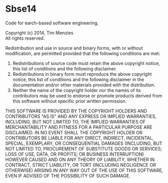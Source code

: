 Sbse14
======

Code for earch-based software engineering.


Copyright (c) 2014, Tim Menzies   
All rights reserved.

Redistribution and use in source and binary forms, with or without modification, are 
permitted provided that the following conditions are met:

1. Redistributions of source code must retain the above copyright notice, this list of 
   conditions and the following disclaimer.
2. Redistributions in binary form must reproduce the above copyright notice, 
   this list of conditions and the following disclaimer in the documentation 
  and/or other materials provided with the distribution.
3. Neither the name of the copyright holder nor the names of its contributors 
   may be used to endorse or promote products derived from this software without 
  specific prior written permission.

THIS SOFTWARE IS PROVIDED BY THE COPYRIGHT HOLDERS AND CONTRIBUTORS 
"AS IS" AND ANY EXPRESS OR IMPLIED WARRANTIES, INCLUDING, BUT NOT 
LIMITED TO, THE IMPLIED WARRANTIES OF MERCHANTABILITY AND FITNESS 
FOR A PARTICULAR PURPOSE ARE DISCLAIMED. IN NO EVENT SHALL THE COPYRIGHT
HOLDER OR CONTRIBUTORS BE LIABLE FOR ANY DIRECT, INDIRECT, INCIDENTAL, SPECIAL, 
EXEMPLARY, OR CONSEQUENTIAL DAMAGES (INCLUDING, BUT NOT LIMITED TO, PROCUREMENT OF 
SUBSTITUTE GOODS OR SERVICES; LOSS OF USE, DATA, OR PROFITS; OR BUSINESS INTERRUPTION) 
HOWEVER CAUSED AND ON ANY THEORY OF LIABILITY, WHETHER IN CONTRACT, STRICT LIABILITY, 
OR TORT (INCLUDING NEGLIGENCE OR OTHERWISE) ARISING IN ANY WAY OUT OF THE USE OF THIS SOFTWARE, 
EVEN IF ADVISED OF THE POSSIBILITY OF SUCH DAMAGE.
